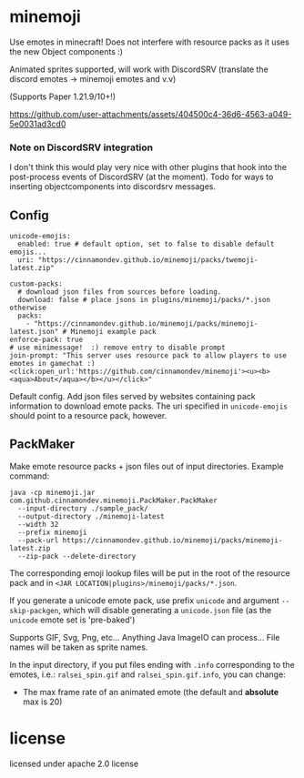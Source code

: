 # minemoji

Use emotes in minecraft! Does not interfere with resource packs as it uses the new Object components :)

Animated sprites supported, will work with DiscordSRV (translate the discord emotes -> minemoji emotes and v.v)

(Supports Paper 1.21.9/10+!)

https://github.com/user-attachments/assets/404500c4-36d6-4563-a049-5e0031ad3cd0

### Note on DiscordSRV integration

I don't think this would play very nice with other plugins that hook into
the post-process events of DiscordSRV (at the moment). Todo for ways to inserting objectcomponents into discordsrv messages.

## Config

```
unicode-emojis:
  enabled: true # default option, set to false to disable default emojis...
  uri: "https://cinnamondev.github.io/minemoji/packs/twemoji-latest.zip"

custom-packs:
  # download json files from sources before loading.
  download: false # place jsons in plugins/minemoji/packs/*.json otherwise
  packs:
    - "https://cinnamondev.github.io/minemoji/packs/minemoji-latest.json" # Minemoji example pack
enforce-pack: true
# use minimessage!  :) remove entry to disable prompt
join-prompt: "This server uses resource pack to allow players to use emotes in gamechat :) <click:open_url:'https://github.com/cinnamondev/minemoji'><u><b><aqua>About</aqua></b></u></click>"
```

Default config. Add json files served by websites containing pack information to download emote packs.
The uri specified in `unicode-emojis` should point to a resource pack, however.


## PackMaker

Make emote resource packs + json files out of input directories. Example command:

```
java -cp minemoji.jar com.github.cinnamondev.minemoji.PackMaker.PackMaker 
  --input-directory ./sample_pack/
  --output-directory ./minemoji-latest
  --width 32
  --prefix minemoji
  --pack-url https://cinnamondev.github.io/minemoji/packs/minemoji-latest.zip
  --zip-pack --delete-directory
```
The corresponding emoji lookup files will be put in the root of the resource pack and
in `<JAR LOCATION|plugins>/minemoji/packs/*.json`.

If you generate a unicode emote pack, use prefix `unicode` and argument `--skip-packgen`, which will
disable generating a `unicode.json` file (as the `unicode` emote set is 'pre-baked')

Supports GIF, Svg, Png, etc... Anything Java ImageIO can process...
File names will be taken as sprite names.

In the input directory, if you put files ending with `.info` corresponding to the
emotes, i.e.: `ralsei_spin.gif` and `ralsei_spin.gif.info`, you can change:
- The max frame rate of an animated emote (the default and **absolute** max is 20)

# license

licensed under apache 2.0 license
